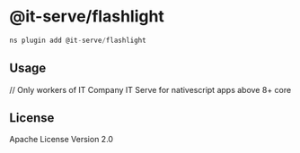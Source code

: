# @it-serve/flashlight

```javascript
ns plugin add @it-serve/flashlight
```

## Usage

// Only workers of IT Company IT Serve for nativescript apps above 8+ core

## License

Apache License Version 2.0
